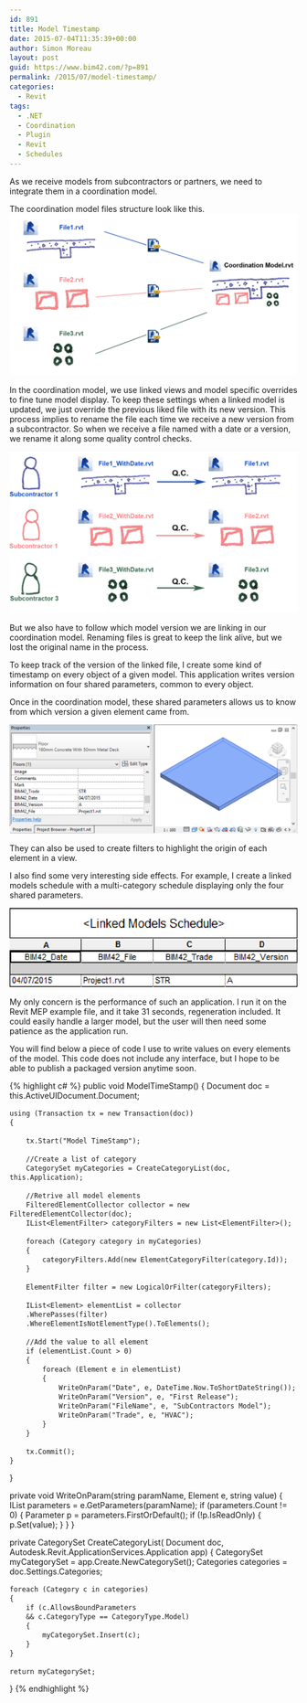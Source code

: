 ```yaml
---
id: 891
title: Model Timestamp
date: 2015-07-04T11:35:39+00:00
author: Simon Moreau
layout: post
guid: https://www.bim42.com/?p=891
permalink: /2015/07/model-timestamp/
categories:
  - Revit
tags:
  - .NET
  - Coordination
  - Plugin
  - Revit
  - Schedules
---
```

As we receive models from subcontractors or partners, we need to integrate them in a coordination model.

The coordination model files structure look like this.![filestructure](/assets/2015/07/filestructure.jpg)

In the coordination model, we use linked views and model specific overrides to fine tune model display. To keep these settings when a linked model is updated, we just override the previous liked file with its new version. This process implies to rename the file each time we receive a new version from a subcontractor. So when we receive a file named with a date or a version, we rename it along some quality control checks.

![process](/assets/2015/07/process.jpg)

But we also have to follow which model version we are linking in our coordination model. Renaming files is great to keep the link alive, but we lost the original name in the process.

To keep track of the version of the linked file, I create some kind of timestamp on every object of a given model. This application writes version information on four shared parameters, common to every object.

Once in the coordination model, these shared parameters allows us to know from which version a given element came from.

![IdentificationData](/assets/2015/07/IdentificationData.jpg)

They can also be used to create filters to highlight the origin of each element in a view.

I also find some very interesting side effects. For example, I create a linked models schedule with a multi-category schedule displaying only the four shared parameters.

![LinkedModelSchedules](/assets/2015/07/LinkedModelSchedules.jpg)

My only concern is the performance of such an application. I run it on the Revit MEP example file, and it take 31 seconds, regeneration included. It could easily handle a larger model, but the user will then need some patience as the application run.

You will find below a piece of code I use to write values on every elements of the model. This code does not include any interface, but I hope to be able to publish a packaged version anytime soon.

{% highlight c# %}
public void ModelTimeStamp()
{
    Document doc = this.ActiveUIDocument.Document;

    using (Transaction tx = new Transaction(doc))
    {

        tx.Start("Model TimeStamp");

        //Create a list of category
        CategorySet myCategories = CreateCategoryList(doc, this.Application);

        //Retrive all model elements
        FilteredElementCollector collector = new FilteredElementCollector(doc);
        IList<ElementFilter> categoryFilters = new List<ElementFilter>();

        foreach (Category category in myCategories)
        {
            categoryFilters.Add(new ElementCategoryFilter(category.Id));
        }

        ElementFilter filter = new LogicalOrFilter(categoryFilters);

        IList<Element> elementList = collector
        .WherePasses(filter)
        .WhereElementIsNotElementType().ToElements();

        //Add the value to all element
        if (elementList.Count > 0)
        {
            foreach (Element e in elementList)
            {
                WriteOnParam("Date", e, DateTime.Now.ToShortDateString());
                WriteOnParam("Version", e, "First Release");
                WriteOnParam("FileName", e, "SubContractors Model");
                WriteOnParam("Trade", e, "HVAC");
            }
        }

        tx.Commit();
    }

}

private void WriteOnParam(string paramName, Element e, string value)
{
    IList<Parameter> parameters = e.GetParameters(paramName);
    if (parameters.Count != 0)
    {
        Parameter p = parameters.FirstOrDefault();
        if (!p.IsReadOnly)
        {
            p.Set(value);
        }
    }
}

private CategorySet CreateCategoryList(
    Document doc, 
    Autodesk.Revit.ApplicationServices.Application app)
{
    CategorySet myCategorySet = app.Create.NewCategorySet();
    Categories categories = doc.Settings.Categories;

    foreach (Category c in categories)
    {
        if (c.AllowsBoundParameters 
        && c.CategoryType == CategoryType.Model)
        {
            myCategorySet.Insert(c);
        }
    }

    return myCategorySet;
}
{% endhighlight %}
